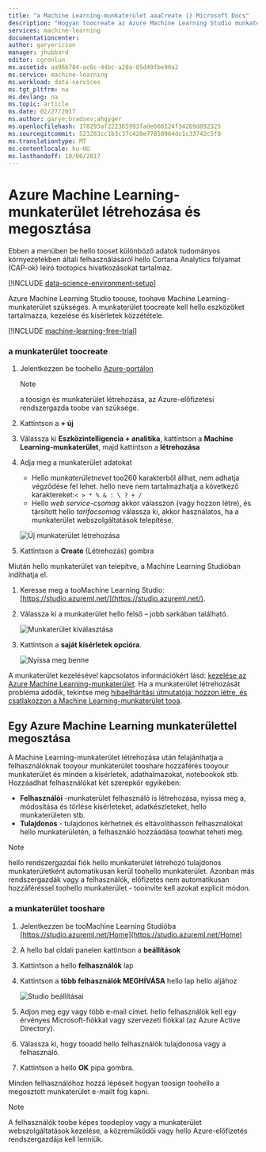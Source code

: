 ```yaml
---
title: "a Machine Learning-munkaterület aaaCreate |} Microsoft Docs"
description: "Hogyan toocreate az Azure Machine Learning Studio munkaterület"
services: machine-learning
documentationcenter: 
author: garyericson
manager: jhubbard
editor: cgronlun
ms.assetid: aa96b784-ac6c-44bc-a28a-85d49fbe90a2
ms.service: machine-learning
ms.workload: data-services
ms.tgt_pltfrm: na
ms.devlang: na
ms.topic: article
ms.date: 02/27/2017
ms.author: garye;bradsev;ahgyger
ms.openlocfilehash: 178293af222365993fade666124f34269d892325
ms.sourcegitcommit: 523283cc1b3c37c428e77850964dc1c33742c5f0
ms.translationtype: MT
ms.contentlocale: hu-HU
ms.lasthandoff: 10/06/2017
---
```

# <a name="create-and-share-an-azure-machine-learning-workspace"></a>Azure Machine Learning-munkaterület létrehozása és megosztása
Ebben a menüben be hello tooset különböző adatok tudományos környezetekben általi felhasználásáról hello Cortana Analytics folyamat (CAP-ok) leíró tootopics hivatkozásokat tartalmaz.

[!INCLUDE [data-science-environment-setup](../../includes/cap-setup-environments.md)]

Azure Machine Learning Studio toouse, toohave Machine Learning-munkaterület szükséges. A munkaterület toocreate kell hello eszközöket tartalmazza, kezelése és kísérletek közzététele.

[!INCLUDE [machine-learning-free-trial](../../includes/machine-learning-free-trial.md)]

### <a name="toocreate-a-workspace"></a>a munkaterület toocreate
1. Jelentkezzen be toohello [Azure-portálon](https://portal.azure.com/)

    > [!NOTE]
    > a toosign és munkaterület létrehozása, az Azure-előfizetési rendszergazda toobe van szüksége. 
    >
    > 

2. Kattintson a **+ új**

3. Válassza ki **Eszközintelligencia + analitika**, kattintson a **Machine Learning-munkaterület**, majd kattintson a **létrehozása**

4. Adja meg a munkaterület adatokat

    - Hello *munkaterületnevet* too260 karakterből állhat, nem adhatja végződése fel lehet. hello neve nem tartalmazhatja a következő karaktereket:`< > * % & : \ ? + /`
    - Hello *web service-csomag* akkor válasszon (vagy hozzon létre), és társított hello *tarifacsomag* válassza ki, akkor használatos, ha a munkaterület webszolgáltatások telepítése.

    ![Új munkaterület létrehozása](media/machine-learning-create-workspace/create-new-workspace.png)

5. Kattintson a **Create** (Létrehozás) gombra

Miután hello munkaterület van telepítve, a Machine Learning Studióban indíthatja el.

1. Keresse meg a tooMachine Learning Studio: [https://studio.azureml.net/](https://studio.azureml.net/).

2. Válassza ki a munkaterület hello felső – jobb sarkában található.

    ![Munkaterület kiválasztása](media/machine-learning-create-workspace/open-workspace.png)

3. Kattintson a **saját kísérletek opcióra**.

    ![Nyissa meg benne](media/machine-learning-create-workspace/my-experiments.png)

A munkaterület kezelésével kapcsolatos információkért lásd: [kezelése az Azure Machine Learning-munkaterület](machine-learning-manage-workspace.md).
Ha a munkaterület létrehozását probléma adódik, tekintse meg [hibaelhárítási útmutatója: hozzon létre, és csatlakozzon a Machine Learning-munkaterület tooa](machine-learning-troubleshooting-creating-ml-workspace.md).


## <a name="sharing-an-azure-machine-learning-workspace"></a>Egy Azure Machine Learning munkaterülettel megosztása
A Machine Learning-munkaterület létrehozása után felajánlhatja a felhasználóknak tooyour munkaterület tooshare hozzáférés tooyour munkaterület és minden a kísérletek, adathalmazokat, notebookok stb. Hozzáadhat felhasználókat két szerepkör egyikében:

* **Felhasználói** -munkaterület felhasználó is létrehozása, nyissa meg a, módosítása és törlése kísérleteket, adatkészleteket, hello munkaterületen stb.
* **Tulajdonos** - tulajdonos kérhetnek és eltávolíthasson felhasználókat hello munkaterületén, a felhasználó hozzáadása toowhat teheti meg.

> [!NOTE]
> hello rendszergazdai fiók hello munkaterület létrehozó tulajdonos munkaterületként automatikusan kerül toohello munkaterület. Azonban más rendszergazdák vagy a felhasználók, előfizetés nem automatikusan hozzáféréssel toohello munkaterület - tooinvite kell azokat explicit módon.
> 
> 

### <a name="tooshare-a-workspace"></a>a munkaterület tooshare

1. Jelentkezzen be tooMachine Learning Studióba [https://studio.azureml.net/Home](https://studio.azureml.net/Home)

2. A hello bal oldali panelen kattintson a **beállítások**

3. Kattintson a hello **felhasználók** lap

4. Kattintson a **több felhasználók MEGHÍVÁSA** hello lap hello aljához

    ![Studio beállításai](media/machine-learning-create-workspace/settings.png)

5. Adjon meg egy vagy több e-mail címet. hello felhasználók kell egy érvényes Microsoft-fiókkal vagy szervezeti fiókkal (az Azure Active Directory).

6. Válassza ki, hogy tooadd hello felhasználók tulajdonosa vagy a felhasználó.

7. Kattintson a hello **OK** pipa gombra.

Minden felhasználóhoz hozzá lépéseit hogyan toosign toohello a megosztott munkaterület e-mailt fog kapni.

> [!NOTE]
> A felhasználók toobe képes toodeploy vagy a munkaterület webszolgáltatások kezelése, a közreműködői vagy hello Azure-előfizetés rendszergazdája kell lenniük. 



